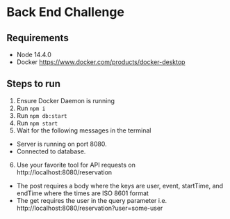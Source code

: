 # Back End Challenge

## Requirements

- Node 14.4.0
- Docker https://www.docker.com/products/docker-desktop

## Steps to run

1. Ensure Docker Daemon is running
2. Run `npm i`
3. Run `npm db:start`
4. Run `npm start`
5. Wait for the following messages in the terminal 
- Server is running on port 8080.
- Connected to database.
6. Use your favorite tool for API requests on http://localhost:8080/reservation
- The post requires a body where the keys are user, event, startTime, and endTime where the times are ISO 8601 format
- The get requires the user in the query parameter i.e. http://localhost:8080/reservation?user=some-user